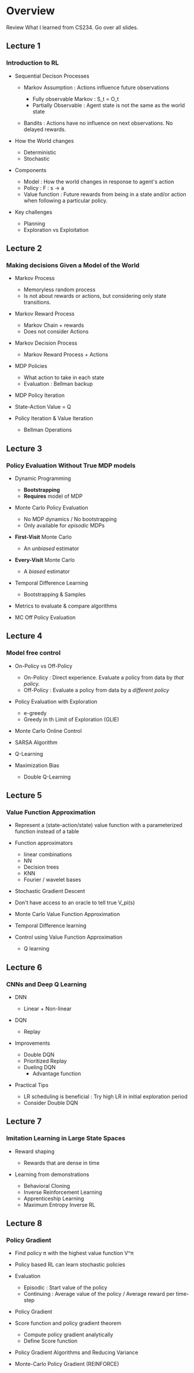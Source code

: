 # Overview

Review What I learned from CS234. Go over all slides.

## Lecture 1

### Introduction to RL

- Sequential Decison Processes
  - Markov Assumption : Actions influence future observations
    - Fully observable Markov : S_t = O_t
    - Partially Observable : Agent state is not the same as the world state

  - Bandits : Actions have no influence on next observations. No delayed rewards.

- How the World changes
  - Deterministic
  - Stochastic

- Components
  - Model : How the world changes in response to agent's action
  - Policy : F : s → a
  - Value function : Future rewards from being in a state and/or action when following a particular policy.

- Key challenges
  - Planning
  - Exploration vs Exploitation

## Lecture 2

### Making decisions Given a Model of the World

- Markov Process
  - Memoryless random process
  - Is not about rewards or actions, but considering only state transitions.

- Markov Reward Process
  - Markov Chain + rewards
  - Does not consider Actions

- Markov Decision Process
  - Markov Reward Process + Actions

- MDP Policies
  - What action to take in each state
  - Evaluation : Bellman backup

- MDP Policy Iteration

- State-Action Value = Q

- Policy Iteration & Value Iteration
  - Bellman Operations

## Lecture 3

### Policy Evaluation Without True MDP models

- Dynamic Programming
  - __Bootstrapping__
  - __Requires__ model of MDP

- Monte Carlo Policy Evaluation
  - No MDP dynamics / No bootstrapping
  - Only available for _episodic_ MDPs

- __First-Visit__ Monte Carlo
  - An _unbiased_ estimator

- __Every-Visit__ Monte Carlo
  - A _biased_ estimator

- Temporal Difference Learning
  - Bootstrapping & Samples

- Metrics to evaluate & compare algorithms

- MC Off Policy Evaluation

## Lecture 4

### Model free control

- On-Policy vs Off-Policy
  - On-Policy : Direct experience. Evaluate a policy from data by _that policy._
  - Off-Policy : Evaluate a policy from data by a _different policy_

- Policy Evaluation with Exploration
  - e-greedy
  - Greedy in th Limit of Exploration (GLIE)

- Monte Carlo Online Control

- SARSA Algorithm

- Q-Learning

- Maximization Bias
  - Double Q-Learning

## Lecture 5

### Value Function Approximation

- Represent a (state-action/state) value function with a parameterized function instead of a table

- Function approximators
  - linear combinations
  - NN
  - Decision trees
  - KNN
  - Fourier / wavelet bases

- Stochastic Gradient Descent

- Don't have access to an oracle to tell true V_pi(s)

- Monte Carlo Value Function Approximation

- Temporal Difference learning

- Control using Value Function Approximation
  - Q learning

## Lecture 6

### CNNs and Deep Q Learning

- DNN
  - Linear + Non-linear

- DQN
  - Replay

- Improvements
  - Double DQN
  - Prioritized Replay
  - Dueling DQN
    - Advantage function

- Practical Tips
  - LR scheduling is beneficial : Try high LR in initial exploration period
  - Consider Double DQN

## Lecture 7

### Imitation Learning in Large State Spaces

- Reward shaping
  - Rewards that are dense in time

- Learning from demonstrations
  - Behavioral Cloning
  - Inverse Reinforcement Learning
  - Apprenticeship Learning
  - Maximum Entropy Inverse RL

## Lecture 8

### Policy Gradient

- Find policy π with the highest value function V^π

- Policy based RL can learn stochastic policies

- Evaluation
  - Episodic : Start value of the policy
  - Continuing : Average value of the policy / Average reward per time-step

- Policy Gradient

- Score function and policy gradient theorem
  - Compute policy gradient analytically
  - Define Score function

- Policy Gradient Algorithms and Reducing Variance

- Monte-Carlo Policy Gradient (REINFORCE)